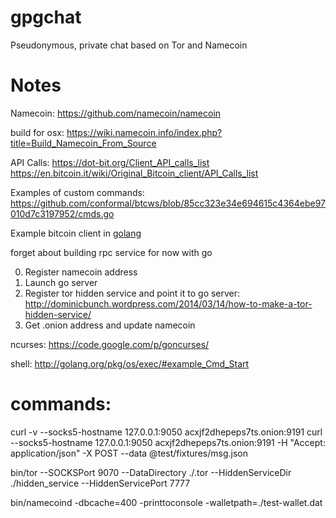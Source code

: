gpgchat
=======

Pseudonymous, private chat based on Tor and Namecoin


# Notes
Namecoin: https://github.com/namecoin/namecoin

build for osx: https://wiki.namecoin.info/index.php?title=Build_Namecoin_From_Source

API Calls:
https://dot-bit.org/Client_API_calls_list
https://en.bitcoin.it/wiki/Original_Bitcoin_client/API_Calls_list

Examples of custom commands:
https://github.com/conformal/btcws/blob/85cc323e34e694615c4364ebe97010d7c3197952/cmds.go

Example bitcoin client in [golang](https://en.bitcoin.it/wiki/API_reference_%28JSON-RPC%29)


forget about building rpc service for now with go

0.  Register namecoin address
1.  Launch go server
2.  Register tor hidden service and point it to go server: http://dominicbunch.wordpress.com/2014/03/14/how-to-make-a-tor-hidden-service/
3.  Get .onion address and update namecoin

ncurses: https://code.google.com/p/goncurses/

shell: http://golang.org/pkg/os/exec/#example_Cmd_Start

# commands:

curl -v --socks5-hostname 127.0.0.1:9050 acxjf2dhepeps7ts.onion:9191
curl --socks5-hostname 127.0.0.1:9050 acxjf2dhepeps7ts.onion:9191 -H "Accept: application/json" -X POST --data @test/fixtures/msg.json

bin/tor --SOCKSPort 9070 --DataDirectory ./.tor --HiddenServiceDir ./hidden_service --HiddenServicePort 7777

bin/namecoind -dbcache=400 -printtoconsole -walletpath=./test-wallet.dat

